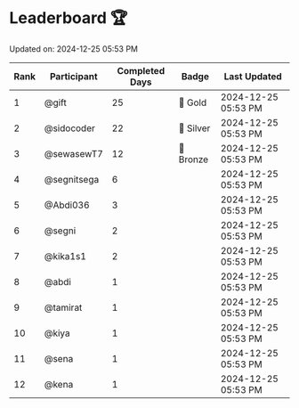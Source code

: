 # Leaderboard 🏆

Updated on: 2024-12-25 05:53 PM

| Rank | Participant       | Completed Days | Badge      | Last Updated         |
|------|-------------------|----------------|------------|----------------------|
| 1    | @gift             | 25             | 🏅 Gold     | 2024-12-25 05:53 PM |
| 2    | @sidocoder        | 22             | 🥈 Silver   | 2024-12-25 05:53 PM |
| 3    | @sewasewT7        | 12             | 🥉 Bronze   | 2024-12-25 05:53 PM |
| 4    | @segnitsega       | 6              |            | 2024-12-25 05:53 PM |
| 5    | @Abdi036          | 3              |            | 2024-12-25 05:53 PM |
| 6    | @segni            | 2              |            | 2024-12-25 05:53 PM |
| 7    | @kika1s1          | 2              |            | 2024-12-25 05:53 PM |
| 8    | @abdi             | 1              |            | 2024-12-25 05:53 PM |
| 9    | @tamirat          | 1              |            | 2024-12-25 05:53 PM |
| 10   | @kiya             | 1              |            | 2024-12-25 05:53 PM |
| 11   | @sena             | 1              |            | 2024-12-25 05:53 PM |
| 12   | @kena             | 1              |            | 2024-12-25 05:53 PM |
